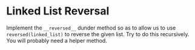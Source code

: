 # Linked List Reversal

Implement the `__reversed__` dunder method so as to allow us to use `reversed(linked_list)` to reverse the given list.
Try to do this recursively.
You will probably need a helper method.
